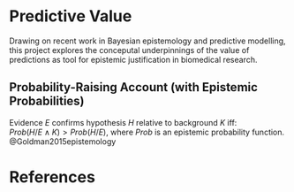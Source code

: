 # Predictive Value
Drawing on recent work in Bayesian epistemology and predictive modelling, this project explores the conceputal underpinnings of the value of predictions as tool for epistemic justification in biomedical research.

## Probability-Raising Account (with Epistemic Probabilities)  
Evidence *E* confirms hypothesis *H* relative to background *K* iff:  
$Prob\left(H/E\wedge K\right) > Prob\left(H/E\right)$, where $Prob$ is an epistemic probability function. @Goldman2015epistemology

# References

